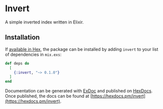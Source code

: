 # Invert

A simple inverted index written in Elixir.

## Installation

If [available in Hex](https://hex.pm/docs/publish), the package can be installed
by adding `invert` to your list of dependencies in `mix.exs`:

```elixir
def deps do
  [
    {:invert, "~> 0.1.0"}
  ]
end
```

Documentation can be generated with [ExDoc](https://github.com/elixir-lang/ex_doc)
and published on [HexDocs](https://hexdocs.pm). Once published, the docs can
be found at [https://hexdocs.pm/invert](https://hexdocs.pm/invert).

